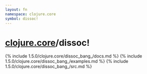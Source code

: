 ```yaml
---
layout: fn
namespace: clojure.core
symbol: dissoc!
---
```


# [clojure.core](../)/dissoc!

{% include 1.5.0/clojure.core/dissoc_bang_/docs.md %}
{% include 1.5.0/clojure.core/dissoc_bang_/examples.md %}
{% include 1.5.0/clojure.core/dissoc_bang_/src.md %}

